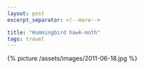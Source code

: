 ```yaml
---
layout: post
excerpt_separator: <!--more-->

title: "Hummingbird hawk-moth"
tags: travel
---
```


{% picture /assets/images/2011-06-18.jpg %}
<!--more-->